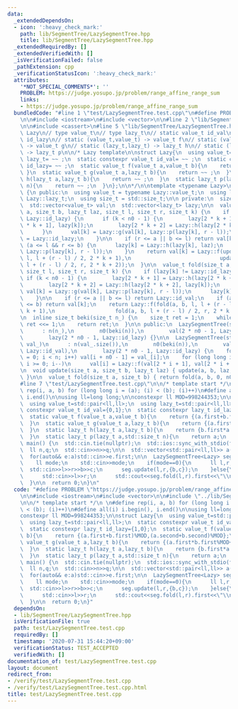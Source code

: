 ```yaml
---
data:
  _extendedDependsOn:
  - icon: ':heavy_check_mark:'
    path: lib/SegmentTree/LazySegmentTree.hpp
    title: lib/SegmentTree/LazySegmentTree.hpp
  _extendedRequiredBy: []
  _extendedVerifiedWith: []
  _isVerificationFailed: false
  _pathExtension: cpp
  _verificationStatusIcon: ':heavy_check_mark:'
  attributes:
    '*NOT_SPECIAL_COMMENTS*': ''
    PROBLEM: https://judge.yosupo.jp/problem/range_affine_range_sum
    links:
    - https://judge.yosupo.jp/problem/range_affine_range_sum
  bundledCode: "#line 1 \"test/LazySegmentTree.test.cpp\"\n#define PROBLEM \"https://judge.yosupo.jp/problem/range_affine_range_sum\"\
    \n\n#include <iostream>\n#include <vector>\n\n#line 2 \"lib/SegmentTree/LazySegmentTree.hpp\"\
    \n\n#include <cassert>\n#line 5 \"lib/SegmentTree/LazySegmentTree.hpp\"\n\n//\
    \ Lazy\n// type value_t\n// type lazy_t\n// static value_t id_val\n// static value_t\
    \ id_lazy\n// static (value_t,value_t) -> value_t f\n// static (value_t,lazy_t)\
    \ -> value_t g\n// static (lazy_t,lazy_t) -> lazy_t h\n// static (lazy_t,size_t)\
    \ -> lazy_t p\n\n/* Lazy template\n\nstruct Lazy{\n  using value_t= ~~ ;\n  using\
    \ lazy_t= ~~ ;\n  static constexpr value_t id_val= ~~ ;\n  static constexpr lazy_t\
    \ id_lazy= ~~ ;\n  static value_t f(value_t a,value_t b){\n    return ~~ ;\n \
    \ }\n  static value_t g(value_t a,lazy_t b){\n    return ~~ ;\n  }\n  static lazy_t\
    \ h(lazy_t a,lazy_t b){\n    return ~~ ;\n  }\n  static lazy_t p(lazy_t a,std::size_t\
    \ n){\n    return ~~ ;\n  }\n};\n\n*/\n\ntemplate <typename Lazy>\nclass LazySegmentTree\
    \ {\n public:\n  using value_t = typename Lazy::value_t;\n  using lazy_t = typename\
    \ Lazy::lazy_t;\n  using size_t = std::size_t;\n\n private:\n  size_t n, n0;\n\
    \  std::vector<value_t> val;\n  std::vector<lazy_t> lazy;\n\n  value_t update(size_t\
    \ a, size_t b, lazy_t laz, size_t l, size_t r, size_t k) {\n    if (lazy[k] !=\
    \ Lazy::id_lazy) {\n      if (k < n0 - 1) {\n        lazy[2 * k + 1] = Lazy::h(lazy[2\
    \ * k + 1], lazy[k]);\n        lazy[2 * k + 2] = Lazy::h(lazy[2 * k + 2], lazy[k]);\n\
    \      }\n      val[k] = Lazy::g(val[k], Lazy::p(lazy[k], r - l));\n      lazy[k]\
    \ = Lazy::id_lazy;\n    }\n\n    if (r <= a || b <= l) return val[k];\n    if\
    \ (a <= l && r <= b) {\n      lazy[k] = Lazy::h(lazy[k], laz);\n      return Lazy::g(val[k],\
    \ Lazy::p(lazy[k], r - l));\n    }\n    return val[k] = Lazy::f(update(a, b, laz,\
    \ l, l + (r - l) / 2, 2 * k + 1),\n                            update(a, b, laz,\
    \ l + (r - l) / 2, r, 2 * k + 2));\n  }\n\n  value_t fold(size_t a, size_t b,\
    \ size_t l, size_t r, size_t k) {\n    if (lazy[k] != Lazy::id_lazy) {\n     \
    \ if (k < n0 - 1) {\n        lazy[2 * k + 1] = Lazy::h(lazy[2 * k + 1], lazy[k]);\n\
    \        lazy[2 * k + 2] = Lazy::h(lazy[2 * k + 2], lazy[k]);\n      }\n     \
    \ val[k] = Lazy::g(val[k], Lazy::p(lazy[k], r - l));\n      lazy[k] = Lazy::id_lazy;\n\
    \    }\n\n    if (r <= a || b <= l) return Lazy::id_val;\n    if (a <= l && r\
    \ <= b) return val[k];\n    return Lazy::f(fold(a, b, l, l + (r - l) / 2, 2 *\
    \ k + 1),\n                   fold(a, b, l + (r - l) / 2, r, 2 * k + 2));\n  }\n\
    \n  inline size_t beki(size_t n_) {\n    size_t ret = 1;\n    while (ret < n_)\
    \ ret <<= 1;\n    return ret;\n  }\n\n public:\n  LazySegmentTree(size_t n_)\n\
    \      : n(n_),\n        n0(beki(n)),\n        val(2 * n0 - 1, Lazy::id_val),\n\
    \        lazy(2 * n0 - 1, Lazy::id_lazy) {}\n\n  LazySegmentTree(std::vector<value_t>\
    \ val_)\n      : n(val_.size()),\n        n0(beki(n)),\n        val(2 * n0 - 1,\
    \ Lazy::id_val),\n        lazy(2 * n0 - 1, Lazy::id_lazy) {\n    for (size_t i\
    \ = 0; i < n; i++) val[i + n0 - 1] = val_[i];\n    for (long long i = n0 - 2;\
    \ i >= 0; i--)\n      val[i] = Lazy::f(val[2 * i + 1], val[2 * i + 2]);\n  }\n\
    \n  void update(size_t a, size_t b, lazy_t laz) { update(a, b, laz, 0, n0, 0);\
    \ }\n\n  value_t fold(size_t a, size_t b) { return fold(a, b, 0, n0, 0); }\n};\n\
    #line 7 \"test/LazySegmentTree.test.cpp\"\n\n/* template start */\n \n#define\
    \ rep(i, a, b) for (long long i = (a); (i) < (b); (i)++)\n#define all(i) i.begin(),\
    \ i.end()\n\nusing ll=long long;\n\nconstexpr ll MOD=998244353;\n\nstruct Lazy{\n\
    \  using value_t=std::pair<ll,ll>;\n  using lazy_t=std::pair<ll,ll>;\n  static\
    \ constexpr value_t id_val={0,1};\n  static constexpr lazy_t id_lazy={1,0};\n\
    \  static value_t f(value_t a,value_t b){\n    return {(a.first+b.first)%MOD,(a.second+b.second)%MOD};\n\
    \  }\n  static value_t g(value_t a,lazy_t b){\n    return {(a.first*b.first%MOD+a.second*b.second%MOD)%MOD,a.second};\n\
    \  }\n  static lazy_t h(lazy_t a,lazy_t b){\n    return {b.first*a.first%MOD,(b.first*a.second%MOD+b.second)%MOD};\n\
    \  }\n  static lazy_t p(lazy_t a,std::size_t n){\n    return a;\n  }\n};\n\nint\
    \ main() {\n  std::cin.tie(nullptr);\n  std::ios::sync_with_stdio(false);\n\n\
    \  ll n,q;\n  std::cin>>n>>q;\n\n  std::vector<std::pair<ll,ll>> a(n,{0,1});\n\
    \  for(auto&& e:a)std::cin>>e.first;\n\n  LazySegmentTree<Lazy> seg(a);\n\n  while(q--){\n\
    \    ll mode;\n    std::cin>>mode;\n    if(mode==0){\n      ll l,r,b,c;\n    \
    \  std::cin>>l>>r>>b>>c;\n      seg.update(l,r,{b,c});\n    }else{\n      ll l,r;\n\
    \      std::cin>>l>>r;\n      std::cout<<seg.fold(l,r).first<<\"\\n\";\n    }\n\
    \  }\n\n  return 0;\n}\n"
  code: "#define PROBLEM \"https://judge.yosupo.jp/problem/range_affine_range_sum\"\
    \n\n#include <iostream>\n#include <vector>\n\n#include \"../lib/SegmentTree/LazySegmentTree.hpp\"\
    \n\n/* template start */\n \n#define rep(i, a, b) for (long long i = (a); (i)\
    \ < (b); (i)++)\n#define all(i) i.begin(), i.end()\n\nusing ll=long long;\n\n\
    constexpr ll MOD=998244353;\n\nstruct Lazy{\n  using value_t=std::pair<ll,ll>;\n\
    \  using lazy_t=std::pair<ll,ll>;\n  static constexpr value_t id_val={0,1};\n\
    \  static constexpr lazy_t id_lazy={1,0};\n  static value_t f(value_t a,value_t\
    \ b){\n    return {(a.first+b.first)%MOD,(a.second+b.second)%MOD};\n  }\n  static\
    \ value_t g(value_t a,lazy_t b){\n    return {(a.first*b.first%MOD+a.second*b.second%MOD)%MOD,a.second};\n\
    \  }\n  static lazy_t h(lazy_t a,lazy_t b){\n    return {b.first*a.first%MOD,(b.first*a.second%MOD+b.second)%MOD};\n\
    \  }\n  static lazy_t p(lazy_t a,std::size_t n){\n    return a;\n  }\n};\n\nint\
    \ main() {\n  std::cin.tie(nullptr);\n  std::ios::sync_with_stdio(false);\n\n\
    \  ll n,q;\n  std::cin>>n>>q;\n\n  std::vector<std::pair<ll,ll>> a(n,{0,1});\n\
    \  for(auto&& e:a)std::cin>>e.first;\n\n  LazySegmentTree<Lazy> seg(a);\n\n  while(q--){\n\
    \    ll mode;\n    std::cin>>mode;\n    if(mode==0){\n      ll l,r,b,c;\n    \
    \  std::cin>>l>>r>>b>>c;\n      seg.update(l,r,{b,c});\n    }else{\n      ll l,r;\n\
    \      std::cin>>l>>r;\n      std::cout<<seg.fold(l,r).first<<\"\\n\";\n    }\n\
    \  }\n\n  return 0;\n}"
  dependsOn:
  - lib/SegmentTree/LazySegmentTree.hpp
  isVerificationFile: true
  path: test/LazySegmentTree.test.cpp
  requiredBy: []
  timestamp: '2020-07-31 15:44:20+09:00'
  verificationStatus: TEST_ACCEPTED
  verifiedWith: []
documentation_of: test/LazySegmentTree.test.cpp
layout: document
redirect_from:
- /verify/test/LazySegmentTree.test.cpp
- /verify/test/LazySegmentTree.test.cpp.html
title: test/LazySegmentTree.test.cpp
---
```

